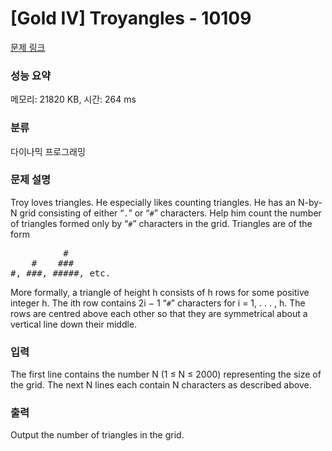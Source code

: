 # [Gold IV] Troyangles - 10109 

[문제 링크](https://www.acmicpc.net/problem/10109) 

### 성능 요약

메모리: 21820 KB, 시간: 264 ms

### 분류

다이나믹 프로그래밍

### 문제 설명

<p>Troy loves triangles. He especially likes counting triangles. He has an N-by-N grid consisting of either “<code>.</code>” or “<code>#</code>” characters. Help him count the number of triangles formed only by “<code>#</code>” characters in the grid. Triangles are of the form</p>

<pre>          #
    #    ### 
#, ###, #####, etc.</pre>

<p>More formally, a triangle of height h consists of h rows for some positive integer h. The ith row contains 2i − 1 “<code>#</code>” characters for i = 1, . . . , h. The rows are centred above each other so that they are symmetrical about a vertical line down their middle.</p>

### 입력 

 <p>The first line contains the number N (1 ≤ N ≤ 2000) representing the size of the grid. The next N lines each contain N characters as described above.</p>

### 출력 

 <p>Output the number of triangles in the grid.</p>

